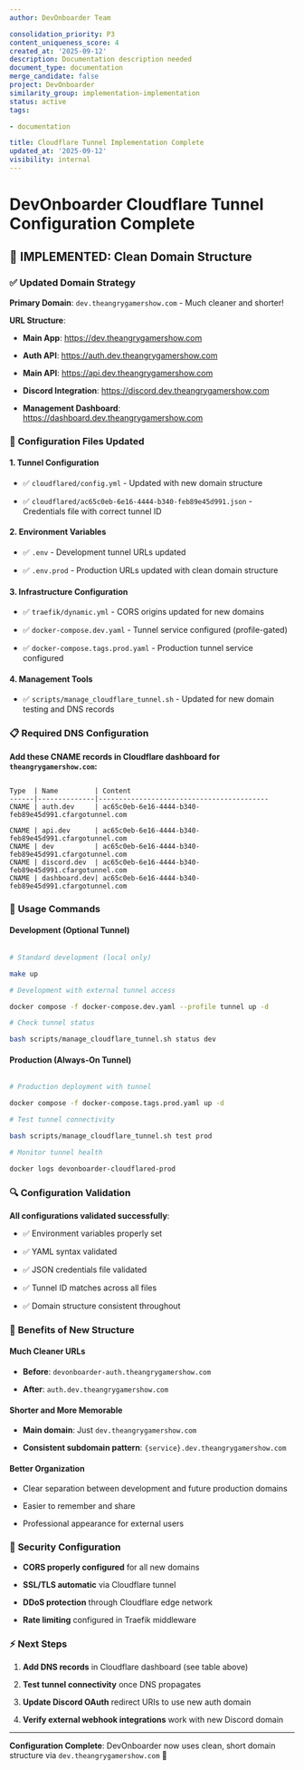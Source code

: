 ```yaml
---
author: DevOnboarder Team

consolidation_priority: P3
content_uniqueness_score: 4
created_at: '2025-09-12'
description: Documentation description needed
document_type: documentation
merge_candidate: false
project: DevOnboarder
similarity_group: implementation-implementation
status: active
tags:

- documentation

title: Cloudflare Tunnel Implementation Complete
updated_at: '2025-09-12'
visibility: internal
---
```


# DevOnboarder Cloudflare Tunnel Configuration Complete

## 🎯 **IMPLEMENTED: Clean Domain Structure**

### ✅ **Updated Domain Strategy**

**Primary Domain**: `dev.theangrygamershow.com` - Much cleaner and shorter!

**URL Structure**:

- **Main App**: <https://dev.theangrygamershow.com>

- **Auth API**: <https://auth.dev.theangrygamershow.com>

- **Main API**: <https://api.dev.theangrygamershow.com>

- **Discord Integration**: <https://discord.dev.theangrygamershow.com>

- **Management Dashboard**: <https://dashboard.dev.theangrygamershow.com>

### 🔧 **Configuration Files Updated**

#### **1. Tunnel Configuration**

- ✅ `cloudflared/config.yml` - Updated with new domain structure

- ✅ `cloudflared/ac65c0eb-6e16-4444-b340-feb89e45d991.json` - Credentials file with correct tunnel ID

#### **2. Environment Variables**

- ✅ `.env` - Development tunnel URLs updated

- ✅ `.env.prod` - Production URLs updated with clean domain structure

#### **3. Infrastructure Configuration**

- ✅ `traefik/dynamic.yml` - CORS origins updated for new domains

- ✅ `docker-compose.dev.yaml` - Tunnel service configured (profile-gated)

- ✅ `docker-compose.tags.prod.yaml` - Production tunnel service configured

#### **4. Management Tools**

- ✅ `scripts/manage_cloudflare_tunnel.sh` - Updated for new domain testing and DNS records

### 📋 **Required DNS Configuration**

**Add these CNAME records in Cloudflare dashboard for `theangrygamershow.com`:**

```text

Type  | Name         | Content
------|--------------|------------------------------------------
CNAME | auth.dev     | ac65c0eb-6e16-4444-b340-feb89e45d991.cfargotunnel.com

CNAME | api.dev      | ac65c0eb-6e16-4444-b340-feb89e45d991.cfargotunnel.com
CNAME | dev          | ac65c0eb-6e16-4444-b340-feb89e45d991.cfargotunnel.com
CNAME | discord.dev  | ac65c0eb-6e16-4444-b340-feb89e45d991.cfargotunnel.com
CNAME | dashboard.dev| ac65c0eb-6e16-4444-b340-feb89e45d991.cfargotunnel.com

```

### 🚀 **Usage Commands**

#### **Development (Optional Tunnel)**

```bash

# Standard development (local only)

make up

# Development with external tunnel access

docker compose -f docker-compose.dev.yaml --profile tunnel up -d

# Check tunnel status

bash scripts/manage_cloudflare_tunnel.sh status dev

```

#### **Production (Always-On Tunnel)**

```bash

# Production deployment with tunnel

docker compose -f docker-compose.tags.prod.yaml up -d

# Test tunnel connectivity

bash scripts/manage_cloudflare_tunnel.sh test prod

# Monitor tunnel health

docker logs devonboarder-cloudflared-prod

```

### 🔍 **Configuration Validation**

**All configurations validated successfully**:

- ✅ Environment variables properly set

- ✅ YAML syntax validated

- ✅ JSON credentials file validated

- ✅ Tunnel ID matches across all files

- ✅ Domain structure consistent throughout

### 🎉 **Benefits of New Structure**

#### **Much Cleaner URLs**

- **Before**: `devonboarder-auth.theangrygamershow.com`

- **After**: `auth.dev.theangrygamershow.com`

#### **Shorter and More Memorable**

- **Main domain**: Just `dev.theangrygamershow.com`

- **Consistent subdomain pattern**: `{service}.dev.theangrygamershow.com`

#### **Better Organization**

- Clear separation between development and future production domains

- Easier to remember and share

- Professional appearance for external users

### 🔐 **Security Configuration**

- **CORS properly configured** for all new domains

- **SSL/TLS automatic** via Cloudflare tunnel

- **DDoS protection** through Cloudflare edge network

- **Rate limiting** configured in Traefik middleware

### ⚡ **Next Steps**

1. **Add DNS records** in Cloudflare dashboard (see table above)

2. **Test tunnel connectivity** once DNS propagates

3. **Update Discord OAuth** redirect URIs to use new auth domain

4. **Verify external webhook integrations** work with new Discord domain

---

**Configuration Complete**: DevOnboarder now uses clean, short domain structure via `dev.theangrygamershow.com` 🎯
